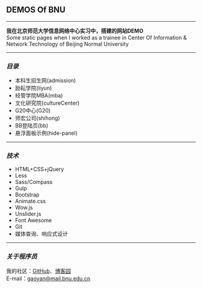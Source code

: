 ## DEMOS Of BNU

---

**我在北京师范大学信息网络中心实习中，搭建的网站DEMO**    
Some static pages when I worked as a trainee in Center Of Information & Network Technology of Beijing Normal University

---

### ***目录***  
- 本科生招生网(admission)  
- 励耘学院(liyun)  
- 经管学院MBA(mba)
- 文化研究院(cultureCenter)
- G20中心(G20)
- 师宏公司(shihong)
- BB登陆页(bb)
- 悬浮面板示例(hide-panel)  

---

### ***技术***  
- HTML+CSS+jQuery  
- Less
- Sass/Compass
- Gulp
- Bootstrap  
- Animate.css  
- Wow.js  
- Unslider.js
- Font Awesome  
- Git  
- 媒体查询、响应式设计  

---

### ***关于程序员***    
我的社区：[GitHub](https://github.com/gymmer)、[博客园](http://www.cnblogs.com/gymmer/)  
E-mail：gaoyan@mail.bnu.edu.cn 

